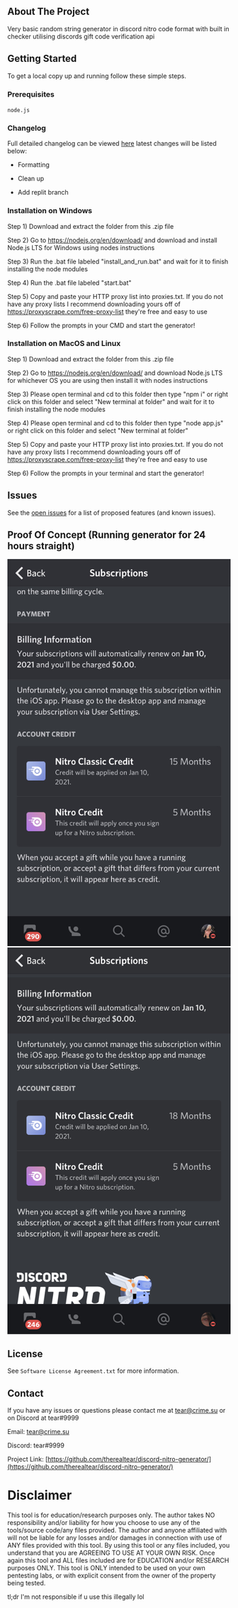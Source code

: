

## About The Project

Very basic random string generator in discord nitro code format with built in checker utilising discords gift code verification api


## Getting Started

To get a local copy up and running follow these simple steps.

### Prerequisites

`node.js`

### Changelog

Full detailed changelog can be viewed [here](https://github.com/therealtear/discord-nitro-generator/issues/25) latest changes will be listed below:

+ Formatting

+ Clean up

+ Add replit branch


### Installation on Windows

Step 1) Download and extract the folder from this .zip file

Step 2) Go to https://nodejs.org/en/download/ and download and install Node.js LTS for Windows using nodes instructions

Step 3) Run the .bat file labeled "install_and_run.bat" and wait for it to finish installing the node modules

Step 4) Run the .bat file labeled "start.bat"

Step 5) Copy and paste your HTTP proxy list into proxies.txt. If you do not have any proxy lists I recommend downloading yours off of https://proxyscrape.com/free-proxy-list they're free and easy to use

Step 6) Follow the prompts in your CMD and start the generator!

### Installation on MacOS and Linux

Step 1) Download and extract the folder from this .zip file

Step 2) Go to https://nodejs.org/en/download/ and download Node.js LTS for whichever OS you are using then install it with nodes instructions

Step 3) Please open terminal and cd to this folder then type "npm i" or right click on this folder and select "New terminal at folder" and wait for it to finish installing the node modules

Step 4) Please open terminal and cd to this folder then type "node app.js" or right click on this folder and select "New terminal at folder"

Step 5) Copy and paste your HTTP proxy list into proxies.txt. If you do not have any proxy lists I recommend downloading yours off of https://proxyscrape.com/free-proxy-list they're free and easy to use

Step 6) Follow the prompts in your terminal and start the generator!


## Issues

See the [open issues](https://github.com/therealtear/discord-nitro-generator/issues) for a list of proposed features (and known issues).

## Proof Of Concept (Running generator for 24 hours straight)

![Here](image0.png)
![Here](image1.jpeg)

## License

See `Software License Agreement.txt` for more information.

## Contact
If you have any issues or questions please contact me at tear@crime.su or on Discord at tear#9999

Email: tear@crime.su

Discord: tear#9999

Project Link: [https://github.com/therealtear/discord-nitro-generator/](https://github.com/therealtear/discord-nitro-generator/)

# Disclaimer

This tool is for education/research purposes only. The author takes NO responsibility and/or liability for how you choose to use any of the tools/source code/any files provided. The author and anyone affiliated with will not be liable for any losses and/or damages in connection with use of ANY files provided with this tool. By using this tool or any files included, you understand that you are AGREEING TO USE AT YOUR OWN RISK. Once again this tool and ALL files included are for EDUCATION and/or RESEARCH purposes ONLY. This tool is ONLY intended to be used on your own pentesting labs, or with explicit consent from the owner of the property being tested.

tl;dr
I'm not responsible if u use this illegally lol
